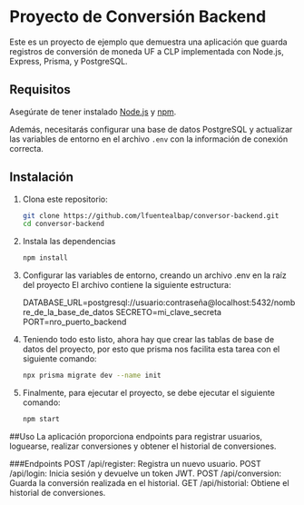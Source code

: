# Proyecto de Conversión Backend

Este es un proyecto de ejemplo que demuestra una aplicación que guarda registros de conversión de moneda UF a CLP implementada con Node.js, Express, Prisma, y PostgreSQL.

## Requisitos

Asegúrate de tener instalado [Node.js](https://nodejs.org/) y [npm](https://www.npmjs.com/).

Además, necesitarás configurar una base de datos PostgreSQL y actualizar las variables de entorno en el archivo `.env` con la información de conexión correcta.

## Instalación

1. Clona este repositorio:

   ```bash
   git clone https://github.com/lfuentealbap/conversor-backend.git
   cd conversor-backend
2. Instala las dependencias
   ```bash
   npm install

3. Configurar las variables de entorno, creando un archivo .env en la raíz del proyecto
   El archivo contiene la siguiente estructura:
   
    DATABASE_URL=postgresql://usuario:contraseña@localhost:5432/nombre_de_la_base_de_datos
    SECRETO=mi_clave_secreta
    PORT=nro_puerto_backend

5. Teniendo todo esto listo, ahora hay que crear las tablas de base de datos del proyecto, por esto que prisma nos facilita esta tarea con el siguiente comando:
   ```bash
   npx prisma migrate dev --name init

6. Finalmente, para ejecutar el proyecto, se debe ejecutar el siguiente comando:
   ```bash
   npm start

##Uso
La aplicación proporciona endpoints para registrar usuarios, loguearse, realizar conversiones y obtener el historial de conversiones.

###Endpoints
POST /api/register: Registra un nuevo usuario.
POST /api/login: Inicia sesión y devuelve un token JWT.
POST /api/conversion: Guarda la conversión realizada en el historial.
GET /api/historial: Obtiene el historial de conversiones.

  
